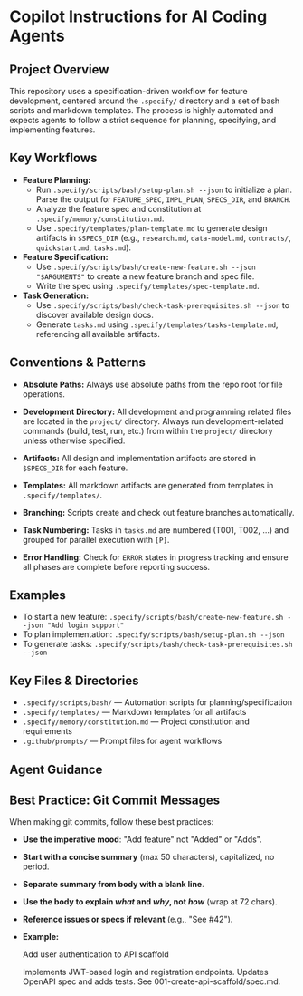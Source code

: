 # Copilot Instructions for AI Coding Agents

## Project Overview

This repository uses a specification-driven workflow for feature development, centered around the `.specify/` directory and a set of bash scripts and markdown templates. The process is highly automated and expects agents to follow a strict sequence for planning, specifying, and implementing features.

## Key Workflows

- **Feature Planning:**
  - Run `.specify/scripts/bash/setup-plan.sh --json` to initialize a plan. Parse the output for `FEATURE_SPEC`, `IMPL_PLAN`, `SPECS_DIR`, and `BRANCH`.
  - Analyze the feature spec and constitution at `.specify/memory/constitution.md`.
  - Use `.specify/templates/plan-template.md` to generate design artifacts in `$SPECS_DIR` (e.g., `research.md`, `data-model.md`, `contracts/`, `quickstart.md`, `tasks.md`).
- **Feature Specification:**
  - Use `.specify/scripts/bash/create-new-feature.sh --json "$ARGUMENTS"` to create a new feature branch and spec file.
  - Write the spec using `.specify/templates/spec-template.md`.
- **Task Generation:**
  - Use `.specify/scripts/bash/check-task-prerequisites.sh --json` to discover available design docs.
  - Generate `tasks.md` using `.specify/templates/tasks-template.md`, referencing all available artifacts.

## Conventions & Patterns

- **Absolute Paths:** Always use absolute paths from the repo root for file operations.

- **Development Directory:** All development and programming related files are located in the `project/` directory. Always run development-related commands (build, test, run, etc.) from within the `project/` directory unless otherwise specified.
- **Artifacts:** All design and implementation artifacts are stored in `$SPECS_DIR` for each feature.
- **Templates:** All markdown artifacts are generated from templates in `.specify/templates/`.
- **Branching:** Scripts create and check out feature branches automatically.
- **Task Numbering:** Tasks in `tasks.md` are numbered (T001, T002, ...) and grouped for parallel execution with `[P]`.
- **Error Handling:** Check for `ERROR` states in progress tracking and ensure all phases are complete before reporting success.

## Examples

- To start a new feature: `.specify/scripts/bash/create-new-feature.sh --json "Add login support"`
- To plan implementation: `.specify/scripts/bash/setup-plan.sh --json`
- To generate tasks: `.specify/scripts/bash/check-task-prerequisites.sh --json`

## Key Files & Directories

- `.specify/scripts/bash/` — Automation scripts for planning/specification
- `.specify/templates/` — Markdown templates for all artifacts
- `.specify/memory/constitution.md` — Project constitution and requirements
- `.github/prompts/` — Prompt files for agent workflows

## Agent Guidance

## Best Practice: Git Commit Messages

When making git commits, follow these best practices:

- **Use the imperative mood**: "Add feature" not "Added" or "Adds".
- **Start with a concise summary** (max 50 characters), capitalized, no period.
- **Separate summary from body with a blank line**.
- **Use the body to explain _what_ and _why_, not _how_** (wrap at 72 chars).
- **Reference issues or specs if relevant** (e.g., "See #42").
- **Example:**

  Add user authentication to API scaffold

  Implements JWT-based login and registration endpoints.
  Updates OpenAPI spec and adds tests. See 001-create-api-scaffold/spec.md.

